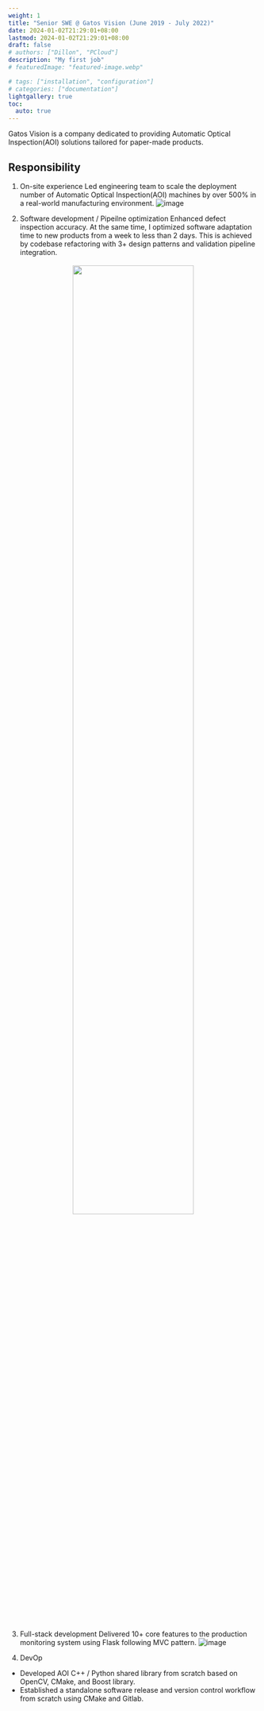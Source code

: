 ```yaml
---
weight: 1
title: "Senior SWE @ Gatos Vision (June 2019 - July 2022)"
date: 2024-01-02T21:29:01+08:00
lastmod: 2024-01-02T21:29:01+08:00
draft: false
# authors: ["Dillon", "PCloud"]
description: "My first job"
# featuredImage: "featured-image.webp"

# tags: ["installation", "configuration"]
# categories: ["documentation"]
lightgallery: true
toc:
  auto: true
---
```


<style>
    figure {
      padding: 4px;
      text-align: center;
      margin: auto;
    }

    figcaption {
      background-color: black;
      color: white;
      font-style: italic;
      padding: 1px;
      text-align: center;
    }

    .github {
        margin-top: 20px;
        margin-bottom: 20px;
        background-color: black;
        padding: 6px;
        color: white;
        text-align: center;
        transition-duration: 0.4s;
    }
    .github:hover {
        background-color: #5c666f;
    }
</style>

Gatos Vision is a company dedicated to providing Automatic Optical Inspection(AOI) solutions tailored for paper-made products. 

## Responsibility
1. On-site experience
Led engineering team to scale the deployment number of Automatic Optical Inspection(AOI) machines by over 500% in a real-world manufacturing environment.
![image](https://github.com/jackyyeh5111/jackyyeh5111.github.io/assets/22386566/f53f1781-3322-4df4-ad73-770af78ba98d)

2. Software development / Pipeilne optimization
Enhanced defect inspection accuracy. At the same time, I optimized software adaptation time to new products from a week to less than 2 days. This is achieved by codebase refactoring with 3+ design patterns and validation pipeline integration.
<figure>
  <img width="70%" src="https://github.com/jackyyeh5111/jackyyeh5111.github.io/assets/22386566/80f42b38-eebc-45d3-bc84-e3efcd7f5dd5">
</figure>

3. Full-stack development
Delivered 10+ core features to the production monitoring system using Flask following MVC pattern.
![image](https://github.com/jackyyeh5111/jackyyeh5111.github.io/assets/22386566/c6c08efd-4dcc-42a7-abe0-ecdee6d77bb3)

4. DevOp
- Developed AOI C++ / Python shared library from scratch based on OpenCV, CMake, and Boost library.
- Established a standalone software release and version control workflow from scratch using CMake and Gitlab.